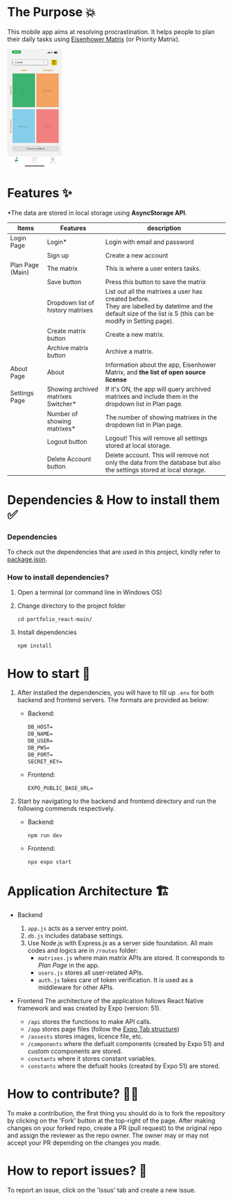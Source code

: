 # The Purpose 💥

This mobile app aims at resolving procrastination. It helps people to plan their daily tasks using [Eisenhower Matrix](https://asana.com/resources/eisenhower-matrix) (or Priority Matrix).

<img src="/frontend/proplanner/assets/images/Plan_page.jpeg" alt="drawing" width="25%"/>


# Features ✨
*The data are stored in local storage using **AsyncStorage API**.

| Items            | Features                             | description                                                                                                                                                         |
| ---------------- | ------------------------------------ | ------------------------------------------------------------------------------------------------------------------------------------------------------------------- |
| Login Page       | Login\*                              | Login with email and password                                                                                                                                       |
|                  | Sign up                              | Create a new account                                                                                                                                                |
| Plan Page (Main) | The matrix                           | This is where a user enters tasks.                                                                                                                                  |
|                  | Save button                          | Press this button to save the matrix                                                                                                                                |
|                  | Dropdown list of history matrixes    | List out all the matrixes a user has created before. </br>They are labelled by datetime and the default size of the list is 5 (this can be modify in Setting page). |
|                  | Create matrix button                 | Create a new matrix.                                                                                                                                                |
|                  | Archive matrix button                | Archive a matrix.                                                                                                                                                   |
| About Page       | About                                | Information about the app, Eisenhower Matrix, and **the list of open source license**                                                                               |
| Settings Page          | Showing archived matrixes Switcher\* | If it's ON, the app will query archived matrixes and include them in the dropdown list in Plan page.                                                                |
|                  | Number of showing matrixes\*         | The number of showing matrixes in the dropdown list in Plan page.                                                                                                   |
|                  | Logout button                        | Logout! This will remove all settings stored at local storage.                                                                                                      |
|                  | Delete Account button                | Delete account. This will remove not only the data from the database but also the settings stored at local storage.                                                 |

# Dependencies & How to install them ✅

### Dependencies

To check out the dependencies that are used in this project, kindly refer to [package.json](package.json).

### How to install dependencies?

1. Open a terminal (or command line in Windows OS)
1. Change directory to the project folder

   ```shell
   cd portfolio_react-main/
   ```

1. Install dependencies

   ```shell
   npm install
   ```

# How to start 🛫

1. After installed the dependencies, you will have to fill up `.env` for both backend and frontend servers. The formats are provided as below:
    
    - Backend:

        ```
        DB_HOST=
        DB_NAME=
        DB_USER=
        DB_PWS=
        DB_PORT=
        SECRET_KEY=
        ```

    - Frontend:

        ```
        EXPO_PUBLIC_BASE_URL=
        ```

1. Start by navigating to the backend and frontend directory and run the following commends respectively.

    - Backend:
        ```
        npm run dev
        ```

    - Frontend: 
        ```shell
        npx expo start
        ```

# Application Architecture 🏗️

- Backend

    1. `app.js` acts as a server entry point.
    1. `db.js` includes database settings.
    1. Use Node.js with Express.js as a server side foundation. All main codes and logics are in `/routes` folder:
        - `matrixes.js` where main matrix APIs are stored. It corresponds to *Plan Page* in the app.
        - `users.js` stores all user-related APIs.
        - `auth.js` takes care of token verification. It is used as a middleware for other APIs.  

- Frontend
    The architecture of the application follows React Native framework and was created by Expo (version: 51). 
    - `/api` stores the functions to make API calls.
    - `/app` stores page files (follow the [Expo Tab structure](https://docs.expo.dev/router/advanced/tabs/))
    - `/assests` stores images, licence file, etc.
    - `/components` where the defualt components (created by Expo 51) and custom ccomponents are stored.
    - `constants` where it stores constant variables.
    - `constants` where the defualt hooks (created by Expo 51) are stored.


# How to contribute? 🤲🏻

To make a contribution, the first thing you should do is to fork the repository by clicking on the 'Fork' button at the top-right of the page. After making changes on your forked repo, create a PR (pull request) to the original repo and assign the reviewer as the repo owner. The owner may or may not accept your PR depending on the changes you made.

# How to report issues? 🚨

To report an issue, click on the 'Issus' tab and create a new issue.
